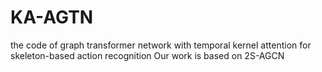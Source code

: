 # KA-AGTN
the code of graph transformer network with temporal kernel attention for skeleton-based action recognition
Our work is based on 2S-AGCN
